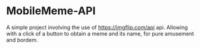 # MobileMeme-API
A simple project involving the use of https://imgflip.com/api api. Allowing with a click of a button to obtain a meme and its name, for pure amusement and bordem.
